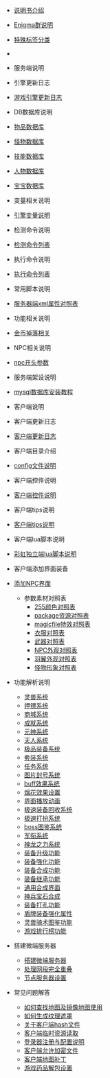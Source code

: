 

- [说明书介绍](home.md)
- [Enigma群说明](/eghelp.md)
- [特殊标签分类](/00/uplist.md)
- 
- 服务端说明
 - 引擎更新日志
 - [游戏引擎更新日志](/00/uplist.md)
 - DB数据库说明
 - [物品数据库](/00/uplist.md)
 - [怪物数据库](/00/uplist.md)
 - [技能数据库](/00/uplist.md)
 - [人物数据库](/00/uplist.md)
 - [宝宝数据库](/00/uplist.md)
 - 变量相关说明
 - [引擎变量说明](/00/uplist.md)
 - 检测命令说明
 - [检测命令列表](/00/uplist.md)
 - 执行命令说明
 - [执行命令列表](/00/uplist.md)
  - 常用脚本说明
 - [服务器端xml属性对照表](/00/uplist.md)
 - 功能相关说明
 - [金币掉落相关](/00/uplist.md)
 - NPC相关说明
 - [npc开头参数](/00/uplist.md)
 - 服务端架设说明
 - [mysql数据库安装教程](/00/uplist.md)
    				

- 客户端说明
- 客户端更新日志
- [客户端更新日志](/00/uplist.md)
- 客户端目录介绍
 - [config文件说明](/00/uplist.md)
- 客户端控件说明
- [客户端控件说明](/00/uplist.md)
- 客户端tips说明
- [客户端tips说明](/00/uplist.md)
- 客户端lua脚本说明
- [彩虹独立端lua脚本说明](/00/uplist.md)
- 客户端添加界面装备
- [添加NPC界面](/00/uplist.md)
   
  - 参数素材对照表
     - [255颜色对照表](/02/uplist.md)
     - [package资源对照表](/02/uplist.md)
     - [magicfile特效对照表](/02/uplist.md)
     - [衣服对照表](/02/uplist.md)
     - [武器对照表](/02/uplist.md)
     - [NPC外观对照表](/02/uplist.md)
     - [羽翼外观对照表](/02/uplist.md)
     - [怪物形象对照表](/02/uplist.md)

- 功能解析说明
   - [灵兽系统](/02/uplist.md)
   - [押镖系统](/02/uplist.md)
   - [商城系统](/02/uplist.md)
   - [成就系统](/02/uplist.md)
   - [元神系统](/02/uplist.md)
   - [天人系统](/02/uplist.md)
   - [极品装备系统](/02/uplist.md)
   - [套装系统](/02/uplist.md)
   - [任务系统](/02/uplist.md)
   - [图片封号系统](/02/uplist.md)
   - [buff效果系统](/02/uplist.md)
   - [烟花效果设置](/02/uplist.md)
   - [界面播放动画](/02/uplist.md)
   - [极速装备回收系统](/02/uplist.md)
   - [极速打扮系统](/02/uplist.md)
   - [boss图鉴系统](/02/uplist.md)
   - [军衔系统](/02/uplist.md)
   - [神龙之力系统](/02/uplist.md)
   - [装备升级功能](/02/uplist.md)
   - [装备强化功能](/02/uplist.md)
   - [装备合成功能](/02/uplist.md)
   - [装备继承功能](/02/uplist.md)
   - [通用合成界面](/02/uplist.md)
   - [神兵宝石合成](/02/uplist.md)
   - [装备打孔功能](/02/uplist.md)
   - [盾牌装备强化属性](/02/uplist.md)
   - [灵兽骑术图鉴功能](/02/uplist.md)
   - [游戏排行榜功能 ](/02/uplist.md)

- 搭建微端服务器
    - [搭建微端服务器](/02/uplist.md)
    - [处理网段完全重叠](/02/uplist.md)
    - [节点服务器设置](/02/uplist.md)

- 常见问题解答
     - [如何查找地图及镜像地图使用](/02/uplist.md)
     - [如何生成纹理遮罩](/02/uplist.md)
     - [关于客户端hash文件](/02/uplist.md)
     - [客户端临时资源读取](/02/uplist.md)
     - [登录器注册与配置说明](/02/uplist.md)
     - [客户端允许加密文件](/02/uplist.md)
     - [客户端地图补丁](/02/uplist.md)
     - [游戏药品解包设置](/02/uplist.md)

